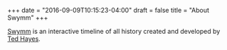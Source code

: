 +++
date = "2016-09-09T10:15:23-04:00"
draft = false
title = "About Swymm"
+++

[Swymm](swymm.org) is an interactive timeline of all history created and developed by [Ted Hayes](t3db0t.com).
